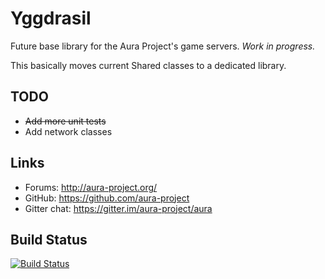 Yggdrasil
==============================

Future base library for the Aura Project's game servers. *Work in progress.*

This basically moves current Shared classes to a dedicated library.

TODO
------------------------------
- ~~Add more unit tests~~
- Add network classes

Links
------------------------------
* Forums: http://aura-project.org/
* GitHub: https://github.com/aura-project
* Gitter chat: https://gitter.im/aura-project/aura

Build Status
------------------------------
[![Build Status](https://travis-ci.org/aura-project/Yggdrasil.png?branch=master)](https://travis-ci.org/aura-project/Yggdrasil)
